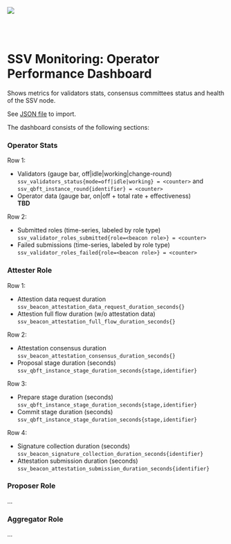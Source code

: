 [<img src="../docs/resources/bloxstaking_header_image.png" >](https://www.bloxstaking.com/)

<br>
<br>


# SSV Monitoring: Operator Performance Dashboard

Shows metrics for validators stats, consensus committees status and health of the SSV node.

See [JSON file](./grafana/dashboard_ssv_performance.json) to import.

The dashboard consists of the following sections:

### Operator Stats

Row 1:
* Validators (gauge bar, off|idle|working|change-round) \
  `ssv_validators_status{mode=off|idle|working} = <counter>` 
and `ssv_qbft_instance_round{identifier} = <counter>`
* Operator data (gauge bar, on|off + total rate + effectiveness) \
  **TBD**

Row 2:
* Submitted roles (time-series, labeled by role type) \
  `ssv_validator_roles_submitted{role=<beacon role>} = <counter>`
* Failed submissions (time-series, labeled by role type) \
  `ssv_validator_roles_failed{role=<beacon role>} = <counter>`

### Attester Role

Row 1:
* Attestion data request duration \
`ssv_beacon_attestation_data_request_duration_seconds{}`
* Attestion full flow duration (w/o attestation data) \
`ssv_beacon_attestation_full_flow_duration_seconds{}`

Row 2:
* Attestation consensus duration \
`ssv_beacon_attestation_consensus_duration_seconds{}`
* Proposal stage duration (seconds) \
`ssv_qbft_instance_stage_duration_seconds{stage,identifier}`

Row 3:
* Prepare stage duration (seconds) \
`ssv_qbft_instance_stage_duration_seconds{stage,identifier}`
* Commit stage duration (seconds) \
`ssv_qbft_instance_stage_duration_seconds{stage,identifier}`

Row 4:
* Signature collection duration (seconds) \
`ssv_beacon_signature_collection_duration_seconds{identifier}`
* Attestation submission duration (seconds) \
`ssv_beacon_attestation_submission_duration_seconds{identifier}`

### Proposer Role

...

### Aggregator Role

...

